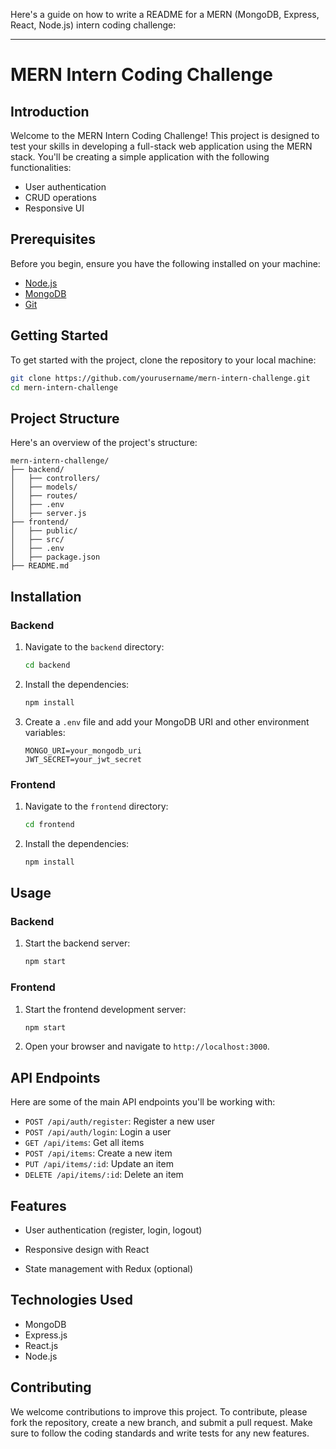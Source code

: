 Here's a guide on how to write a README for a MERN (MongoDB, Express, React, Node.js) intern coding challenge:

---

# MERN Intern Coding Challenge


## Introduction
Welcome to the MERN Intern Coding Challenge! This project is designed to test your skills in developing a full-stack web application using the MERN stack. You'll be creating a simple application with the following functionalities:
- User authentication
- CRUD operations
- Responsive UI

## Prerequisites
Before you begin, ensure you have the following installed on your machine:
- [Node.js](https://nodejs.org/en/)
- [MongoDB](https://www.mongodb.com/)
- [Git](https://git-scm.com/)

## Getting Started
To get started with the project, clone the repository to your local machine:

```sh
git clone https://github.com/yourusername/mern-intern-challenge.git
cd mern-intern-challenge
```

## Project Structure
Here's an overview of the project's structure:

```
mern-intern-challenge/
├── backend/
│   ├── controllers/
│   ├── models/
│   ├── routes/
│   ├── .env
│   ├── server.js
├── frontend/
│   ├── public/
│   ├── src/
│   ├── .env
│   ├── package.json
├── README.md
```

## Installation
### Backend
1. Navigate to the `backend` directory:
    ```sh
    cd backend
    ```
2. Install the dependencies:
    ```sh
    npm install
    ```
3. Create a `.env` file and add your MongoDB URI and other environment variables:
    ```env
    MONGO_URI=your_mongodb_uri
    JWT_SECRET=your_jwt_secret
    ```

### Frontend
1. Navigate to the `frontend` directory:
    ```sh
    cd frontend
    ```
2. Install the dependencies:
    ```sh
    npm install
    ```

## Usage
### Backend
1. Start the backend server:
    ```sh
    npm start
    ```

### Frontend
1. Start the frontend development server:
    ```sh
    npm start
    ```
2. Open your browser and navigate to `http://localhost:3000`.

## API Endpoints
Here are some of the main API endpoints you'll be working with:

- `POST /api/auth/register`: Register a new user
- `POST /api/auth/login`: Login a user
- `GET /api/items`: Get all items
- `POST /api/items`: Create a new item
- `PUT /api/items/:id`: Update an item
- `DELETE /api/items/:id`: Delete an item

## Features
- User authentication (register, login, logout)

- Responsive design with React
- State management with Redux (optional)

## Technologies Used
- MongoDB
- Express.js
- React.js
- Node.js


## Contributing
We welcome contributions to improve this project. To contribute, please fork the repository, create a new branch, and submit a pull request. Make sure to follow the coding standards and write tests for any new features.
